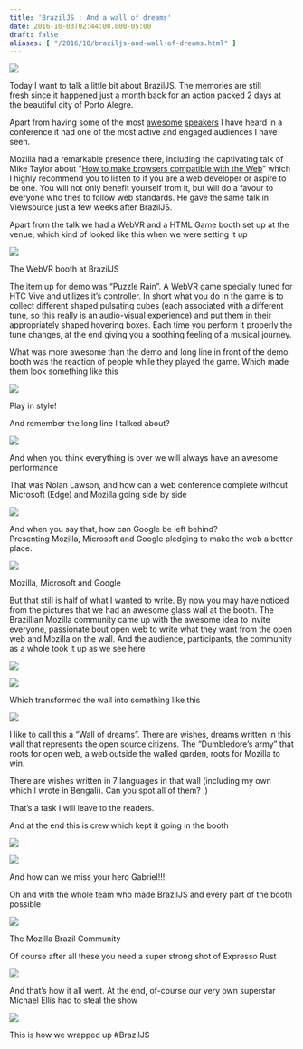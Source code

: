 ```yaml
---
title: 'BrazilJS : And a wall of dreams'
date: 2016-10-03T02:44:00.000-05:00
draft: false
aliases: [ "/2016/10/braziljs-and-wall-of-dreams.html" ]
---
```


[![](https://1.bp.blogspot.com/-wtH7lgoQQos/V_IVXQNd4aI/AAAAAAABLmg/0lmvuNOQQAIXuRgUKbXGAFz8fJK9kuqgACLcB/s400/IMG_20161003_031851.jpg)](https://1.bp.blogspot.com/-wtH7lgoQQos/V_IVXQNd4aI/AAAAAAABLmg/0lmvuNOQQAIXuRgUKbXGAFz8fJK9kuqgACLcB/s1600/IMG_20161003_031851.jpg)

  
  
Today I want to talk a little bit about BrazilJS. The memories are still fresh since it happened just a month back for an action packed 2 days at the beautiful city of Porto Alegre.   
  
Apart from having some of the most [awesome](https://www.youtube.com/watch?v=225yS59Mu3w) [speakers](https://www.youtube.com/watch?v=H4LQAT4piVI) I have heard in a conference it had one of the most active and engaged audiences I have seen.

  

Mozilla had a remarkable presence there, including the captivating talk of Mike Taylor about "[How to make browsers compatible with the Web](https://www.youtube.com/watch?v=deSMKmhPy-E)” which I highly recommend you to listen to if you are a web developer or aspire to be one. You will not only benefit yourself from it, but will do a favour to everyone who tries to follow web standards. He gave the same talk in Viewsource just a few weeks after BrazilJS.

  
Apart from the talk we had a WebVR and a HTML Game booth set up at the venue, which kind of looked like this when we were setting it up

![](https://lh3.googleusercontent.com/-pPbbF9CZxb8/V_IMaysz2BI/AAAAAAABLmA/ljgKGlhPiGo/IMG_20160826_100517.jpg?imgmax=9999)

The WebVR booth at BrazilJS

The item up for demo was “Puzzle Rain”. A WebVR game specially tuned for HTC Vive and utilizes it’s controller. In short what you do in the game is to collect different shaped pulsating cubes (each associated with a different tune, so this really is an audio-visual experience) and put them in their appropriately shaped hovering boxes. Each time you perform it properly the tune changes, at the end giving you a soothing feeling of a musical journey.

What was more awesome than the demo and long line in front of the demo booth was the reaction of people while they played the game. Which made them look something like this

![](https://lh3.googleusercontent.com/-WRwdFo9LNyI/V_IMan-ipJI/AAAAAAABLl4/1QawpbEmN2Y/IMG_20160826_144524.jpg?imgmax=9999)

Play in style!

And remember the long line I talked about?

  

![](https://lh3.googleusercontent.com/-UgqQE_VMP0E/V_IMax69RcI/AAAAAAABLl8/U2sMSFWIAX0/IMG_20160827_132334.jpg?imgmax=9999)

And when you think everything is over we will always have an awesome performance

  
  

  
  
  

That was Nolan Lawson, and how can a web conference complete without Microsoft (Edge) and Mozilla going side by side

![](https://lh3.googleusercontent.com/-OeBA9NoQUUw/V_IMY43yPHI/AAAAAAABLl0/ZrJzlH7vFes/IMG_20160827_013527.jpg?imgmax=9999)

  

And when you say that, how can Google be left behind?  
Presenting Mozilla, Microsoft and Google pledging to make the web a better place.

![](https://lh3.googleusercontent.com/-t-sqmg62wVk/V_IMYtPJ33I/AAAAAAABLlo/lnpIc-GM_rA/20160827_174909.jpg?imgmax=9999)

Mozilla, Microsoft and Google

  
  

  
But that still is half of what I wanted to write. By now you may have noticed from the pictures that we had an awesome glass wall at the booth. The Brazillian Mozilla community came up with the awesome idea to invite everyone, passionate bout open web to write what they want from the open web and Mozilla on the wall. And the audience, participants, the community as a whole took it up as we see here

  
  

![](https://lh3.googleusercontent.com/-WA8PoyfpDtg/V_IMYMcTANI/AAAAAAABLlk/Qyl33U9zkgw/20160827_105341.jpg?imgmax=9999)

  
  

![](https://lh3.googleusercontent.com/-dnQ5uSNoMNg/V_IMX2f3PXI/AAAAAAABLlg/X4HHsDnPx5I/20160827_111241.jpg?imgmax=9999)

Which transformed the wall into something like this

![](https://lh3.googleusercontent.com/-rznAe0ZmYC8/V_IMXr719mI/AAAAAAABLlc/zhgqFvCOU9E/20160827_204308.jpg?imgmax=9999)

  

I like to call this a “Wall of dreams”. There are wishes, dreams written in this wall that represents the open source citizens. The “Dumbledore’s army” that roots for open web, a web outside the walled garden, roots for Mozilla to win.

There are wishes written in 7 languages in that wall (including my own which I wrote in Bengali). Can you spot all of them? :)

  
That’s a task I will leave to the readers.  

And at the end this is crew which kept it going in the booth

  
  

![](https://lh3.googleusercontent.com/-GBF6lwRHwGs/V_IMYp6or7I/AAAAAAABLlw/upprn8ifOx4/20160827_204430.jpg?imgmax=9999)

  
  

![](https://lh3.googleusercontent.com/-qdd-msQfYKs/V_IMW2FaWCI/AAAAAAABLlY/43jYfS3hzWY/20160827_204802.jpg?imgmax=9999)

And how can we miss your hero Gabriel!!!

Oh and with the whole team who made BrazilJS and every part of the booth possible

![](https://lh3.googleusercontent.com/-1LPuw5L-O04/V_IMWGBUfII/AAAAAAABLlQ/wIytbHCN6Ag/IMG_2016-10-03-02-21-13.jpg?imgmax=9999)

The Mozilla Brazil Community

Of course after all these you need a super strong shot of Expresso Rust

![](https://lh3.googleusercontent.com/-4QtQJZoYmko/V_IMYrC3ApI/AAAAAAABLls/hWCBJrP603A/IMG_0989.jpg?imgmax=9999)

And that’s how it all went. At the end, of-course our very own superstar Michael Ellis had to steal the show

  
  

![](https://lh3.googleusercontent.com/-dXr97pqnuQU/V_IMWBWEtvI/AAAAAAABLlU/i8oXHWI8ZNQ/IMG_2016-10-03-02-21-38.jpg?imgmax=9999)

  

This is how we wrapped up #BrazilJS